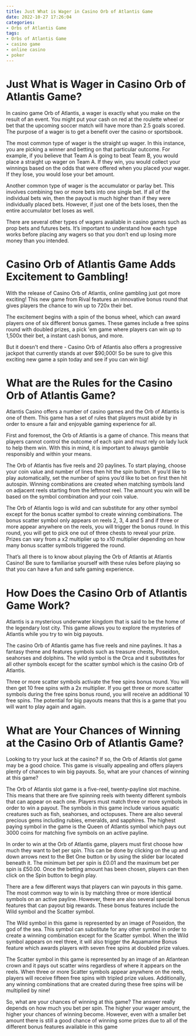 ```yaml
---
title: Just What is Wager in Casino Orb of Atlantis Game
date: 2022-10-27 17:26:04
categories:
- Orbs of Atlantis Game
tags:
- Orbs of Atlantis Game
- casino game
- online casino
- poker
---
```



#  Just What is Wager in Casino Orb of Atlantis Game?

In casino game Orb of Atlantis, a wager is exactly what you make on the result of an event. You might put your cash on red at the roulette wheel or bet that the upcoming soccer match will have more than 2.5 goals scored. The purpose of a wager is to get a benefit over the casino or sportsbook.

The most common type of wager is the straight up wager. In this instance, you are picking a winner and betting on that particular outcome. For example, if you believe that Team A is going to beat Team B, you would place a straight up wager on Team A. If they win, you would collect your winnings based on the odds that were offered when you placed your wager. If they lose, you would lose your bet amount.

Another common type of wager is the accumulator or parlay bet. This involves combining two or more bets into one single bet. If all of the individual bets win, then the payout is much higher than if they were individually placed bets. However, if just one of the bets loses, then the entire accumulator bet loses as well.

There are several other types of wagers available in casino games such as prop bets and futures bets. It’s important to understand how each type works before placing any wagers so that you don’t end up losing more money than you intended.

#  Casino Orb of Atlantis Game Adds Excitement to Gambling!

With the release of Casino Orb of Atlantis, online gambling just got more exciting! This new game from Rival features an innovative bonus round that gives players the chance to win up to 720x their bet.

The excitement begins with a spin of the bonus wheel, which can award players one of six different bonus games. These games include a free spins round with doubled prizes, a pick 'em game where players can win up to 1,500x their bet, a instant cash bonus, and more.

But it doesn't end there - Casino Orb of Atlantis also offers a progressive jackpot that currently stands at over $90,000! So be sure to give this exciting new game a spin today and see if you can win big!

#  What are the Rules for the Casino Orb of Atlantis Game?

Atlantis Casino offers a number of casino games and the Orb of Atlantis is one of them. This game has a set of rules that players must abide by in order to ensure a fair and enjoyable gaming experience for all.

First and foremost, the Orb of Atlantis is a game of chance. This means that players cannot control the outcome of each spin and must rely on lady luck to help them win. With this in mind, it is important to always gamble responsibly and within your means.

The Orb of Atlantis has five reels and 20 paylines. To start playing, choose your coin value and number of lines then hit the spin button. If you’d like to play automatically, set the number of spins you’d like to bet on first then hit autospin. Winning combinations are created when matching symbols land on adjacent reels starting from the leftmost reel. The amount you win will be based on the symbol combination and your coin value.

The Orb of Atlantis logo is wild and can substitute for any other symbol except for the bonus scatter symbol to create winning combinations. The bonus scatter symbol only appears on reels 2, 3, 4 and 5 and if three or more appear anywhere on the reels, you will trigger the bonus round. In this round, you will get to pick one out of three chests to reveal your prize. Prizes can vary from a x2 multiplier up to x10 multiplier depending on how many bonus scatter symbols triggered the round.

That’s all there is to know about playing the Orb of Atlantis at Atlantis Casino! Be sure to familiarise yourself with these rules before playing so that you can have a fun and safe gaming experience.

#  How Does the Casino Orb of Atlantis Game Work?

Atlantis is a mysterious underwater kingdom that is said to be the home of the legendary lost city. This game allows you to explore the mysteries of Atlantis while you try to win big payouts.

The casino Orb of Atlantis game has five reels and nine paylines. It has a fantasy theme and features symbols such as treasure chests, Poseidon, seahorses and dolphins. The wild symbol is the Orca and it substitutes for all other symbols except for the scatter symbol which is the casino Orb of Atlantis.

Three or more scatter symbols activate the free spins bonus round. You will then get 10 free spins with a 2x multiplier. If you get three or more scatter symbols during the free spins bonus round, you will receive an additional 10 free spins. The potential for big payouts means that this is a game that you will want to play again and again.

#  What are Your Chances of Winning at the Casino Orb of Atlantis Game?

Looking to try your luck at the casino? If so, the Orb of Atlantis slot game may be a good choice. This game is visually appealing and offers players plenty of chances to win big payouts. So, what are your chances of winning at this game?

The Orb of Atlantis slot game is a five-reel, twenty-payline slot machine. This means that there are five spinning reels with twenty different symbols that can appear on each one. Players must match three or more symbols in order to win a payout. The symbols in this game include various aquatic creatures such as fish, seahorses, and octopuses. There are also several precious gems including rubies, emeralds, and sapphires. The highest paying symbol in the game is the Queen of Atlantis symbol which pays out 3000 coins for matching five symbols on an active payline.

In order to win at the Orb of Atlantis game, players must first choose how much they want to bet per spin. This can be done by clicking on the up and down arrows next to the Bet One button or by using the slider bar located beneath it. The minimum bet per spin is £0.01 and the maximum bet per spin is £50.00. Once the betting amount has been chosen, players can then click on the Spin button to begin play.

There are a few different ways that players can win payouts in this game. The most common way to win is by matching three or more identical symbols on an active payline. However, there are also several special bonus features that can payout big rewards. These bonus features include the Wild symbol and the Scatter symbol.

The Wild symbol in this game is represented by an image of Poseidon, the god of the sea. This symbol can substitute for any other symbol in order to create a winning combination except for the Scatter symbol. When the Wild symbol appears on reel three, it will also trigger the Aquamarine Bonus feature which awards players with seven free spins at doubled prize values.

The Scatter symbol in this game is represented by an image of an Atlantean crown and it pays out scatter wins regardless of where it appears on the reels. When three or more Scatter symbols appear anywhere on the reels, players will receive fifteen free spins with tripled prize values. Additionally, any winning combinations that are created during these free spins will be multiplied by nine!

So, what are your chances of winning at this game? The answer really depends on how much you bet per spin. The higher your wager amount, the higher your chances of winning become. However, even with a smaller bet amount there is still a good chance of winning some prizes due to all of the different bonus features available in this game
